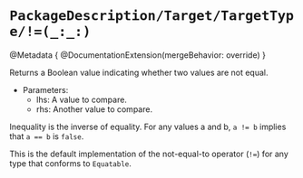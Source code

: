 # ``PackageDescription/Target/TargetType/!=(_:_:)``

@Metadata {
   @DocumentationExtension(mergeBehavior: override)
}

Returns a Boolean value indicating whether two values are not equal.

- Parameters:
  - lhs: A value to compare.
  - rhs: Another value to compare.

Inequality is the inverse of equality. For any values a and b, `a != b` implies that `a == b` is `false`.

This is the default implementation of the not-equal-to operator (`!=`) for any type that conforms to `Equatable`.

